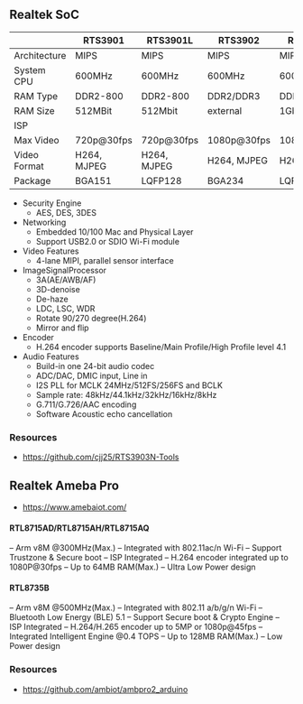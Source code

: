Realtek SoC
-----------

|              | RTS3901     | RTS3901L    | RTS3902     | RTS3902L    | RTS3903     | RTS3904     | RTS390X   |
|--------------|-------------|-------------|-------------|-------------|-------------|-------------|-----------|
| Architecture | MIPS        | MIPS        | MIPS        | MIPS        | MIPS        | MIPS        | ARM       |
| System CPU   | 600MHz      | 600MHz      | 600MHz      | 600MHz      | 600MHz      | 600MHz      |           |
| RAM Type     | DDR2-800    | DDR2-800    | DDR2/DDR3   | DDR3        | DDR2        | DDR3        |           |
| RAM Size     | 512MBit     | 512Mbit     | external    | 1Gbit       | 512Mbit     | 1Gbit       |           |
| ISP          |             |             |             |             | RGB+IR      | RGB+IR      | RGB+IR    |
| Max Video    | 720p@30fps  | 720p@30fps  | 1080p@30fps | 1080p@30fps | 720p@30fps  | 1080p@30fps |           |
| Video Format | H264, MJPEG | H264, MJPEG | H264, MJPEG | H264, MJPEG | H264, MJPEG | H264, MJPEG | H265/HEVC |
| Package      | BGA151      | LQFP128     | BGA234      | LQFP128     |             |             |           |

- Security Engine
  - AES, DES, 3DES
- Networking
  - Embedded 10/100 Mac and Physical Layer
  - Support USB2.0 or SDIO Wi-Fi module
- Video Features
  - 4-lane MIPI, parallel sensor interface
- ImageSignalProcessor
  - 3A(AE/AWB/AF)
  - 3D-denoise
  - De-haze
  - LDC, LSC, WDR
  - Rotate 90/270 degree(H.264)
  - Mirror and flip
- Encoder
  - H.264 encoder supports Baseline/Main Profile/High Profile level 4.1
- Audio Features
  - Build-in one 24-bit audio codec
  - ADC/DAC, DMIC input, Line in
  - I2S PLL for MCLK 24MHz/512FS/256FS and BCLK
  - Sample rate: 48kHz/44.1kHz/32kHz/16kHz/8kHz
  - G.711/G.726/AAC encoding
  - Software Acoustic echo cancellation

### Resources

- https://github.com/cjj25/RTS3903N-Tools


## Realtek Ameba Pro
- https://www.amebaiot.com/

#### RTL8715AD/RTL8715AH/RTL8715AQ
– Arm v8M @300MHz(Max.)
– Integrated with 802.11ac/n Wi-Fi
– Support Trustzone & Secure boot
– ISP Integrated
– H.264 encoder integrated up to 1080P@30fps
– Up to 64MB RAM(Max.)
– Ultra Low Power design

#### RTL8735B
– Arm v8M @500MHz(Max.)
– Integrated with 802.11 a/b/g/n Wi-Fi
– Bluetooth Low Energy (BLE) 5.1
– Support Secure boot & Crypto Engine
– ISP Integrated
– H.264/H.265 encoder up to 5MP or 1080p@45fps
– Integrated Intelligent Engine @0.4 TOPS
– Up to 128MB RAM(Max.)
– Low Power design

### Resources

- https://github.com/ambiot/ambpro2_arduino
